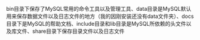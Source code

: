 bin目录下保存了MySQL常用的命令工具以及管理工具、data目录是MySQL默认用来保存数据文件以及日志文件的地方（我的因刚安装还没有data文件夹）、docs目录下是MySQL的帮助文档、include目录和lib目录是MySQL所依赖的头文件以及库文件、share目录下保存目录文件以及日志文件